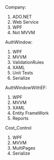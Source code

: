 Company:
1) ADO.NET
2) Web Service
3) WPF
4) Not MVVM

AuthWindow:
1) WPF
2) MVVM
3) ValidationRules
4) XAML
5) Unit Tests
6) Serialize

AuthWindowWithEF:
1) WPF
2) MVVM
3) XAML
4) Entity FrameWork
5) Reports

Cost_Control
1) WPF
2) MVVM
3) MultiPages
4) Serialize